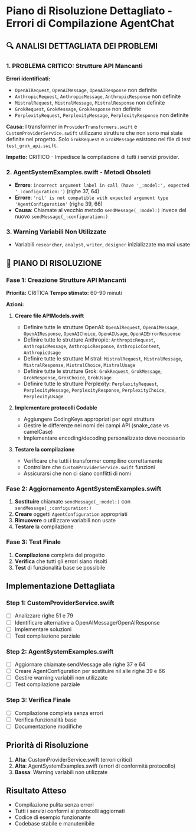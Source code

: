 # Piano di Risoluzione Dettagliato - Errori di Compilazione AgentChat

## 🔍 ANALISI DETTAGLIATA DEI PROBLEMI

### 1. **PROBLEMA CRITICO: Strutture API Mancanti**
**Errori identificati:**
- `OpenAIRequest`, `OpenAIMessage`, `OpenAIResponse` non definite
- `AnthropicRequest`, `AnthropicMessage`, `AnthropicResponse` non definite  
- `MistralRequest`, `MistralMessage`, `MistralResponse` non definite
- `GrokRequest`, `GrokMessage`, `GrokResponse` non definite
- `PerplexityRequest`, `PerplexityMessage`, `PerplexityResponse` non definite

**Causa:** 
I transformer in `ProviderTransformers.swift` e `CustomProviderService.swift` utilizzano strutture che non sono mai state definite nel progetto. Solo `GrokRequest` e `GrokMessage` esistono nel file di test `test_grok_api.swift`.

**Impatto:** CRITICO - Impedisce la compilazione di tutti i servizi provider.

### 2. AgentSystemExamples.swift - Metodi Obsoleti
- **Errore**: `incorrect argument label in call (have '_:model:', expected '_:configuration:')` (righe 37, 64)
- **Errore**: `'nil' is not compatible with expected argument type 'AgentConfiguration'` (righe 39, 66)
- **Causa**: Chiamate al vecchio metodo `sendMessage(_:model:)` invece del nuovo `sendMessage(_:configuration:)`

### 3. Warning Variabili Non Utilizzate
- Variabili `researcher`, `analyst`, `writer`, `designer` inizializzate ma mai usate

## 🎯 PIANO DI RISOLUZIONE

### Fase 1: Creazione Strutture API Mancanti
**Priorità:** CRITICA
**Tempo stimato:** 60-90 minuti

**Azioni:**
1. **Creare file APIModels.swift**
   - Definire tutte le strutture OpenAI: `OpenAIRequest`, `OpenAIMessage`, `OpenAIResponse`, `OpenAIChoice`, `OpenAIUsage`, `OpenAIErrorResponse`
   - Definire tutte le strutture Anthropic: `AnthropicRequest`, `AnthropicMessage`, `AnthropicResponse`, `AnthropicContent`, `AnthropicUsage`
   - Definire tutte le strutture Mistral: `MistralRequest`, `MistralMessage`, `MistralResponse`, `MistralChoice`, `MistralUsage`
   - Definire tutte le strutture Grok: `GrokRequest`, `GrokMessage`, `GrokResponse`, `GrokChoice`, `GrokUsage`
   - Definire tutte le strutture Perplexity: `PerplexityRequest`, `PerplexityMessage`, `PerplexityResponse`, `PerplexityChoice`, `PerplexityUsage`

2. **Implementare protocolli Codable**
   - Aggiungere CodingKeys appropriati per ogni struttura
   - Gestire le differenze nei nomi dei campi API (snake_case vs camelCase)
   - Implementare encoding/decoding personalizzato dove necessario

3. **Testare la compilazione**
   - Verificare che tutti i transformer compilino correttamente
   - Controllare che `CustomProviderService.swift` funzioni
   - Assicurarsi che non ci siano conflitti di nomi

### Fase 2: Aggiornamento AgentSystemExamples.swift
1. **Sostituire** chiamate `sendMessage(_:model:)` con `sendMessage(_:configuration:)`
2. **Creare** oggetti `AgentConfiguration` appropriati
3. **Rimuovere** o utilizzare variabili non usate
4. **Testare** la compilazione

### Fase 3: Test Finale
1. **Compilazione** completa del progetto
2. **Verifica** che tutti gli errori siano risolti
3. **Test** di funzionalità base se possibile

## Implementazione Dettagliata

### Step 1: CustomProviderService.swift
- [ ] Analizzare righe 51 e 79
- [ ] Identificare alternative a OpenAIMessage/OpenAIResponse
- [ ] Implementare soluzioni
- [ ] Test compilazione parziale

### Step 2: AgentSystemExamples.swift
- [ ] Aggiornare chiamate sendMessage alle righe 37 e 64
- [ ] Creare AgentConfiguration per sostituire nil alle righe 39 e 66
- [ ] Gestire warning variabili non utilizzate
- [ ] Test compilazione parziale

### Step 3: Verifica Finale
- [ ] Compilazione completa senza errori
- [ ] Verifica funzionalità base
- [ ] Documentazione modifiche

## Priorità di Risoluzione
1. **Alta**: CustomProviderService.swift (errori critici)
2. **Alta**: AgentSystemExamples.swift (errori di conformità protocollo)
3. **Bassa**: Warning variabili non utilizzate

## Risultato Atteso
- Compilazione pulita senza errori
- Tutti i servizi conformi ai protocolli aggiornati
- Codice di esempio funzionante
- Codebase stabile e manutenibile